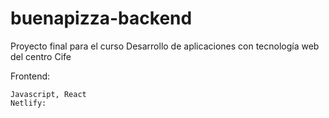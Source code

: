 # buenapizza-backend
Proyecto final para el curso Desarrollo de aplicaciones con tecnología web del centro Cife

   Frontend:
   
    Javascript, React
    Netlify: 
